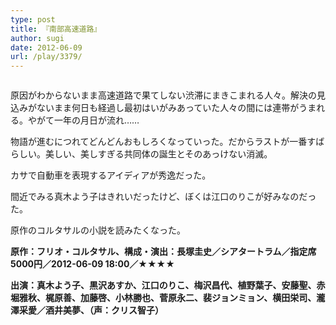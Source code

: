 ```yaml
---
type: post
title: 『南部高速道路』
author: sugi
date: 2012-06-09
url: /play/3379/
---
```

<img src="http://i2.wp.com/asharpminor.com/wp-content/uploads/2012/06/fly_t_120604_nanbukousokudouro_omoteura_pm_img_2.jpg?resize=170%2C240" alt="" title="南部高速鉄道" class="alignleft size-full wp-image-3380" data-recalc-dims="1" />

原因がわからないまま高速道路で果てしない渋滞にまきこまれる人々。解決の見込みがないまま何日も経過し最初はいがみあっていた人々の間には連帯がうまれる。やがて一年の月日が流れ……

物語が進むにつれてどんどんおもしろくなっていった。だからラストが一番すばらしい。美しい、美しすぎる共同体の誕生とそのあっけない消滅。

カサで自動車を表現するアイディアが秀逸だった。

間近でみる真木よう子はきれいだったけど、ぼくは江口のりこが好みなのだった。

原作のコルタサルの小説を読みたくなった。

**原作：フリオ・コルタサル、構成・演出：長塚圭史／シアタートラム／指定席5000円／2012-06-09 18:00／★★★★**

**出演：真木よう子、黒沢あすか、江口のりこ、梅沢昌代、植野葉子、安藤聖、赤堀雅秋、梶原善、加藤啓、小林勝也、菅原永二、裴ジョンミョン、横田栄司、瀧澤采愛／酒井美夢、（声：クリス智子）**
